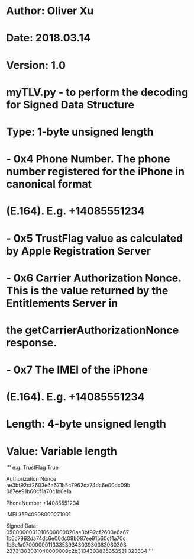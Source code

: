 #
# Author: Oliver Xu
# Date: 2018.03.14
# Version:  1.0
#
# myTLV.py - to perform the decoding for Signed Data Structure 
# Type: 1-byte unsigned length
#     - 0x4 Phone Number. The phone number registered for the iPhone in canonical format
#           (E.164). E.g. +14085551234
#
#     - 0x5 TrustFlag value as calculated by Apple Registration Server
#
#     - 0x6 Carrier Authorization Nonce. This is the value returned by the Entitlements Server in
#           the getCarrierAuthorizationNonce response.
#
#     - 0x7 The IMEI of the iPhone
#           (E.164). E.g. +14085551234
#
# Length: 4-byte unsigned length
# Value: Variable length

'''
e.g.
TrustFlag            True  

Authorization Nonce  
                      ae3bf92cf2603e6a671b5c7962da74dc6e00dc09b
                      087ee91b60cf1a70c1b6e1a 

PhoneNumber           +14085551234

IMEI                  35940908000271001

Signed Data          
                      0500000001010600000020ae3bf92cf2603e6a67
                      1b5c7962da74dc6e00dc09b087ee91b60cf1a70c
                      1b6e1a070000001133353934303930383030303
                      23731303031040000000c2b3134303835353531
                      323334
'''